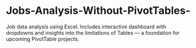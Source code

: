 # Jobs-Analysis-Without-PivotTables-
Job data analysis using Excel. Includes interactive dashboard with dropdowns and insights into the limitations of Tables — a foundation for upcoming PivotTable projects.

